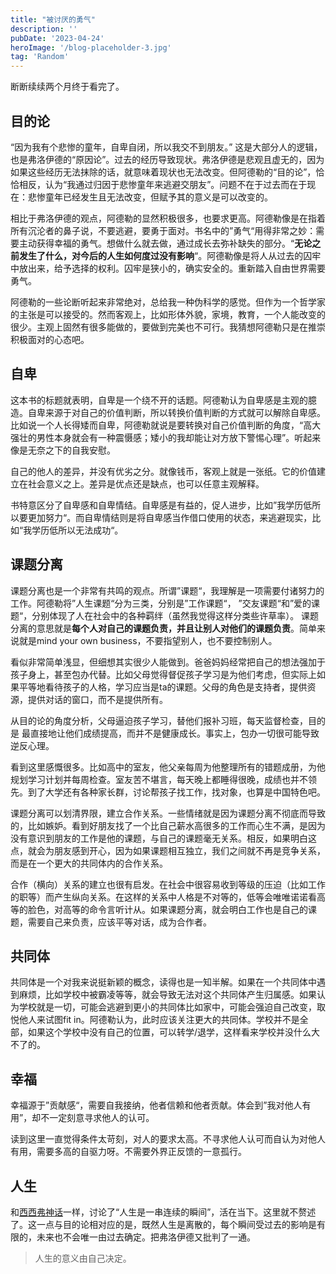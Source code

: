 ```yaml
---
title: "被讨厌的勇气"
description: ''
pubDate: '2023-04-24'
heroImage: '/blog-placeholder-3.jpg'
tag: 'Random'
---
```



断断续续两个月终于看完了。

## 目的论
“因为我有个悲惨的童年，自卑自闭，所以我交不到朋友。” 这是大部分人的逻辑，也是弗洛伊德的“原因论”。过去的经历导致现状。弗洛伊德是悲观且虚无的，因为如果这些经历无法抹除的话，就意味着现状也无法改变。但阿德勒的“目的论”，恰恰相反，认为“我通过归因于悲惨童年来逃避交朋友”。问题不在于过去而在于现在：悲惨童年已经发生且无法改变，但赋予其的意义是可以改变的。

相比于弗洛伊德的观点，阿德勒的显然积极很多，也要求更高。阿德勒像是在指着所有沉沦者的鼻子说，不要逃避，要勇于面对。书名中的”勇气“用得非常之妙：需要主动获得幸福的勇气。想做什么就去做，通过成长去弥补缺失的部分。“**无论之前发生了什么，对今后的人生如何度过没有影响**“。阿德勒像是将人从过去的囚牢中放出来，给予选择的权利。囚牢是狭小的，确实安全的。重新踏入自由世界需要勇气。

阿德勒的一些论断听起来非常绝对，总给我一种伪科学的感觉。但作为一个哲学家的主张是可以接受的。然而客观上，比如形体外貌，家境，教育，一个人能改变的很少。主观上固然有很多能做的，要做到完美也不可行。我猜想阿德勒只是在推崇积极面对的心态吧。


## 自卑
这本书的标题就表明，自卑是一个绕不开的话题。阿德勒认为自卑感是主观的臆造。自卑来源于对自己的价值判断，所以转换价值判断的方式就可以解除自卑感。比如说一个人长得矮而自卑，阿德勒就说是要转换对自己价值判断的角度，“高大强壮的男性本身就会有一种震慑感；矮小的我却能让对方放下警惕心理”。听起来像是无奈之下的自我安慰。

自己的他人的差异，并没有优劣之分。就像钱币，客观上就是一张纸。它的价值建立在社会意义之上。差异是优点还是缺点，也可以任意主观解释。

书特意区分了自卑感和自卑情结。自卑感是有益的，促人进步，比如”我学历低所以要更加努力“。而自卑情结则是将自卑感当作借口使用的状态，来逃避现实，比如“我学历低所以无法成功“。



## 课题分离
课题分离也是一个非常有共鸣的观点。所谓”课题“，我理解是一项需要付诸努力的工作。阿德勒将”人生课题“分为三类，分别是”工作课题“， ”交友课题“和”爱的课题“，分别体现了人在社会中的各种羁绊（虽然我觉得这样分类些许草率）。
课题分离的意思就是**每个人对自己的课题负责，并且让别人对他们的课题负责**。简单来说就是mind your own business，不要指望别人，也不要控制别人。

看似非常简单浅显，但细想其实很少人能做到。爸爸妈妈经常把自己的想法强加于孩子身上，甚至包办代替。比如父母觉得督促孩子学习是为他们考虑，但实际上如果平等地看待孩子的人格，学习应当是ta的课题。父母的角色是支持者，提供资源，提供对话的窗口，而不是提供所有。

从目的论的角度分析，父母逼迫孩子学习，替他们报补习班，每天监督检查，目的是
最直接地让他们成绩提高，而并不是健康成长。事实上，包办一切很可能导致逆反心理。

看到这里感慨很多。比如高中的室友，他父亲每周为他整理所有的错题成册，为他规划学习计划并每周检查。室友苦不堪言，每天晚上都睡得很晚，成绩也并不领先。到了大学还有各种家长群，讨论帮孩子找工作，找对象，也算是中国特色吧。

课题分离可以划清界限，建立合作关系。一些情绪就是因为课题分离不彻底而导致的，比如嫉妒。看到好朋友找了一个比自己薪水高很多的工作而心生不满，是因为没有意识到朋友的工作是他的课题，与自己的课题毫无关系。相反，如果明白这点，就会为朋友感到开心，因为如果课题相互独立，我们之间就不再是竞争关系，而是在一个更大的共同体内的合作关系。

合作（横向）关系的建立也很有启发。在社会中很容易收到等级的压迫（比如工作的职等）而产生纵向关系。在这样的关系中人格是不对等的，低等会唯唯诺诺看高等的脸色，对高等的命令言听计从。如果课题分离，就会明白工作也是自己的课题，需要自己来负责，应该平等对话，成为合作者。


## 共同体

共同体是一个对我来说挺新颖的概念，读得也是一知半解。如果在一个共同体中遇到麻烦，比如学校中被霸凌等等，就会导致无法对这个共同体产生归属感。如果认为学校就是一切，可能会逃避到更小的共同体比如家中，可能会强迫自己改变，取悦他人来试图fit in。阿德勒认为，此时应该关注更大的共同体。学校并不是全部，如果这个学校中没有自己的位置，可以转学/退学，这样看来学校并没什么大不了的。

## 幸福
幸福源于”贡献感“，需要自我接纳，他者信赖和他者贡献。体会到”我对他人有用”，却不一定刻意寻求他人的认可。

读到这里一直觉得条件太苛刻，对人的要求太高。不寻求他人认可而自认为对他人有用，需要多高的自驱力呀。不需要外界正反馈的一意孤行。

## 人生
和[西西弗神话](./2022-08-26-Sysif)一样，讨论了“人生是一串连续的瞬间”，活在当下。这里就不赘述了。这一点与目的论相对应的是，既然人生是离散的，每个瞬间受过去的影响是有限的，未来也不会唯一由过去确定。把弗洛伊德又批判了一通。

> 人生的意义由自己决定。







